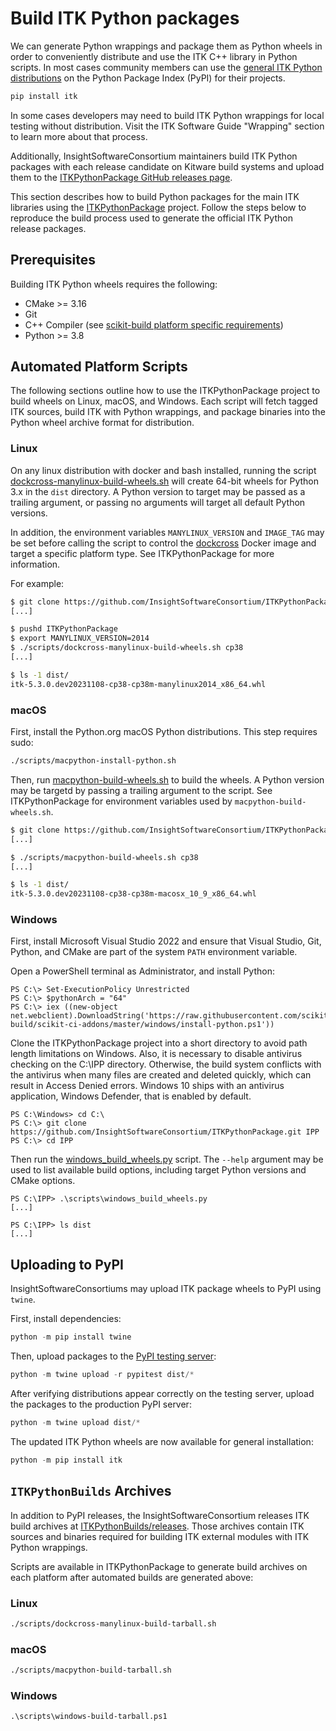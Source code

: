 Build ITK Python packages
======================================

We can generate Python wrappings and package them as Python wheels in order to conveniently distribute and use the ITK C++ library in Python scripts. In most cases community members can use the [general ITK Python distributions](https://pypi.org/project/itk/) on the Python Package Index (PyPI) for their projects.

```py
pip install itk
```

In some cases developers may need to build ITK Python wrappings for local testing without distribution. Visit the ITK Software Guide "Wrapping" section to learn more about that process.

Additionally, InsightSoftwareConsortium maintainers build ITK Python packages with each release candidate on Kitware build systems and upload them to
the [ITKPythonPackage GitHub releases page](https://github.com/InsightSoftwareConsortium/ITKPythonPackage/releases).

This section describes how to build Python packages for the main ITK libraries using the [ITKPythonPackage](https://github.com/insightSoftwareConsortium/ITKpythonpackage) project. Follow the steps below to reproduce the build process used to generate the official ITK Python release packages.

## Prerequisites

Building ITK Python wheels requires the following:
- CMake >= 3.16
- Git
- C++ Compiler (see [scikit-build platform specific requirements](https://scikit-build.readthedocs.io/en/latest/generators.html))
- Python >= 3.8

## Automated Platform Scripts

The following sections outline how to use the ITKPythonPackage project to build wheels on Linux, macOS, and Windows. Each script will fetch tagged ITK sources, build ITK with Python wrappings, and package binaries into the Python wheel archive format for distribution.

### Linux

On any linux distribution with docker and bash installed, running the script [dockcross-manylinux-build-wheels.sh](https://github.com/InsightSoftwareConsortium/ITKPythonPackage/blob/master/scripts/dockcross-manylinux-build-wheels.sh) will create 64-bit wheels for Python 3.x in the `dist` directory. A Python version to target may be passed as a trailing argument, or passing no arguments will target all default Python versions.

In addition, the environment variables `MANYLINUX_VERSION` and `IMAGE_TAG` may be set before calling the script to control the [dockcross](https://github.com/dockcross/dockcross) Docker image and target a specific platform type. See ITKPythonPackage for more information.

For example:

```sh
$ git clone https://github.com/InsightSoftwareConsortium/ITKPythonPackage.git
[...]

$ pushd ITKPythonPackage
$ export MANYLINUX_VERSION=2014
$ ./scripts/dockcross-manylinux-build-wheels.sh cp38
[...]

$ ls -1 dist/
itk-5.3.0.dev20231108-cp38-cp38m-manylinux2014_x86_64.whl
```

### macOS

First, install the Python.org macOS Python distributions. This step requires sudo:

```sh
./scripts/macpython-install-python.sh
```

Then, run [macpython-build-wheels.sh](https://github.com/InsightSoftwareConsortium/ITKPythonPackage/blob/master/scripts/macpython-build-wheels.sh) to build the wheels. A Python version may be targetd by passing a trailing argument to the script. See ITKPythonPackage for environment variables used by `macpython-build-wheels.sh`.

```sh
$ git clone https://github.com/InsightSoftwareConsortium/ITKPythonPackage.git
[...]

$ ./scripts/macpython-build-wheels.sh cp38
[...]

$ ls -1 dist/
itk-5.3.0.dev20231108-cp38-cp38m-macosx_10_9_x86_64.whl
```

### Windows

First, install Microsoft Visual Studio 2022 and ensure that Visual Studio, Git, Python, and CMake are part of the system `PATH` environment variable.

Open a PowerShell terminal as Administrator, and install Python:

```pwsh
PS C:\> Set-ExecutionPolicy Unrestricted
PS C:\> $pythonArch = "64"
PS C:\> iex ((new-object net.webclient).DownloadString('https://raw.githubusercontent.com/scikit-build/scikit-ci-addons/master/windows/install-python.ps1'))
```

Clone the ITKPythonPackage project into a short directory to avoid path length limitations on Windows. Also, it is necessary to disable antivirus checking on the C:\IPP directory. Otherwise, the build system conflicts with the antivirus when many files are created and deleted quickly, which can result in Access Denied errors. Windows 10 ships with an antivirus application, Windows Defender, that is enabled by default.

```pwsh
PS C:\Windows> cd C:\
PS C:\> git clone https://github.com/InsightSoftwareConsortium/ITKPythonPackage.git IPP
PS C:\> cd IPP
```

Then run the [windows_build_wheels.py](https://github.com/InsightSoftwareConsortium/ITKPythonPackage/blob/master/scripts/windows_build_wheels.py) script. The `--help` argument may be used to list available build options, including target Python versions and CMake options.

```pwsh
PS C:\IPP> .\scripts\windows_build_wheels.py
[...]

PS C:\IPP> ls dist
[...]
```

## Uploading to PyPI

InsightSoftwareConsortiums may upload ITK package wheels to PyPI using `twine`.

First, install dependencies:
```py
python -m pip install twine
```

Then, upload packages to the [PyPI testing server](https://test.pypi.org):
```py
python -m twine upload -r pypitest dist/*
```

After verifying distributions appear correctly on the testing server, upload the packages to the production PyPI server:

```py
python -m twine upload dist/*
```

The updated ITK Python wheels are now available for general installation:
```py
python -m pip install itk
```

## `ITKPythonBuilds` Archives

In addition to PyPI releases, the InsightSoftwareConsortium releases ITK build archives at [ITKPythonBuilds/releases](https://github.com/InsightSoftwareConsortium/ITKPythonBuilds/releases). Those archives contain ITK sources and binaries required for building ITK external modules with ITK Python wrappings.

Scripts are available in ITKPythonPackage to generate build archives on each platform after automated builds are generated above:

### Linux

```sh
./scripts/dockcross-manylinux-build-tarball.sh
```

### macOS

```sh
./scripts/macpython-build-tarball.sh
```

### Windows

```pwsh
.\scripts\windows-build-tarball.ps1
```

